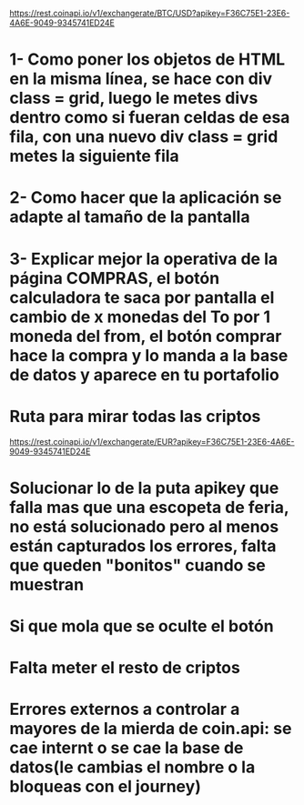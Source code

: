 
https://rest.coinapi.io/v1/exchangerate/BTC/USD?apikey=F36C75E1-23E6-4A6E-9049-9345741ED24E

# 1- Como poner los objetos de HTML en la misma línea, se hace con div class = grid, luego le metes divs dentro como si fueran celdas de esa fila, con una nuevo div class = grid metes la siguiente fila

# 2- Como hacer que la aplicación se adapte al tamaño de la pantalla

# 3- Explicar mejor la operativa de la página COMPRAS, el botón calculadora te saca por pantalla el cambio de x monedas del To por 1 moneda del from, el botón comprar hace la compra y lo manda a la base de datos y aparece en tu portafolio

   
# Ruta para mirar todas las criptos

https://rest.coinapi.io/v1/exchangerate/EUR?apikey=F36C75E1-23E6-4A6E-9049-9345741ED24E

# Solucionar lo de la puta apikey que falla mas que una escopeta de feria, no está solucionado pero al menos están capturados los errores, falta que queden "bonitos" cuando se muestran

# Si que mola que se oculte el botón

# Falta meter el resto de criptos

# Errores externos a controlar a mayores de la mierda de coin.api: se cae internt o se cae la base de datos(le cambias el nombre o la bloqueas con el journey)









